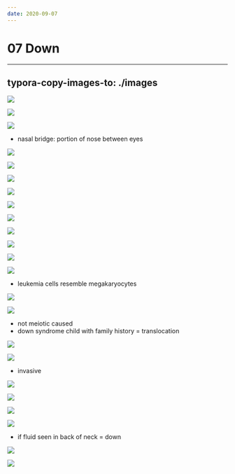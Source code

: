 ```yaml
---
date: 2020-09-07
---
```


# 07 Down
---

## typora-copy-images-to: ./images

![](https://photos.thisispiggy.com/file/wikiFiles/3F7AD9CB-FE56-4D44-959A-C83545895514.jpg)

![](https://photos.thisispiggy.com/file/wikiFiles/208D8214-2FDB-459D-95E5-624603B9D9AF.jpg)

![](https://photos.thisispiggy.com/file/wikiFiles/B4CBC91A-2284-48B7-8E74-2A1DD72D57C6.jpg)

- nasal bridge: portion of nose between eyes

![](https://photos.thisispiggy.com/file/wikiFiles/D5CDC8FB-EDCE-4272-8D56-9DD5003B131C.jpg)

![](https://photos.thisispiggy.com/file/wikiFiles/09671DCA-4F87-4A57-B2E0-7AAD84C59AB3.jpg)

![](https://photos.thisispiggy.com/file/wikiFiles/06A8565E-28BB-45C0-9076-609BEEB5D2AE.jpg)

![](https://photos.thisispiggy.com/file/wikiFiles/3E3A7737-B65E-4555-B44B-914AB19597EB.jpg)

![](https://photos.thisispiggy.com/file/wikiFiles/11BED53F-2694-419B-B6D6-0D2A8D846579.jpg)

![](https://photos.thisispiggy.com/file/wikiFiles/69A58537-92E5-4A9B-B6B9-2514E1674E77.jpg)

![](https://photos.thisispiggy.com/file/wikiFiles/DEFA8EC7-3855-4176-BB54-9730BC92889B.jpg)

![](https://photos.thisispiggy.com/file/wikiFiles/F3E6371D-CCF4-4557-B41E-F6F6BEB0BDAD.jpg)

![](https://photos.thisispiggy.com/file/wikiFiles/5D4566A1-656D-49BD-9F2A-BF8170368F0E.jpg)

![](https://photos.thisispiggy.com/file/wikiFiles/35B24BEA-58F0-4D99-88AD-34ABA1D0668F.jpg)

- leukemia cells resemble megakaryocytes

![](https://photos.thisispiggy.com/file/wikiFiles/151FF618-E6C7-4C96-B24A-5CAB367B4972.jpg)

![](https://photos.thisispiggy.com/file/wikiFiles/812B4C62-8D32-4A77-AB58-C14CBF2884CC.jpg)

- not meiotic caused
- down syndrome child with family history = translocation

![](https://photos.thisispiggy.com/file/wikiFiles/7381F34D-D2AC-4ED0-B453-802E9D376F5C.jpg)

![](https://photos.thisispiggy.com/file/wikiFiles/EA4F6F6A-1001-4539-AABA-8BE62FECD44B.jpg)

- invasive

![](https://photos.thisispiggy.com/file/wikiFiles/649E0647-F95A-4963-9B5E-1A45FFFB51E4.jpg)

![](https://photos.thisispiggy.com/file/wikiFiles/7D9E4BBE-964F-403B-BF79-D18F3EE94CAB.jpg)

![](https://photos.thisispiggy.com/file/wikiFiles/13FCC237-81B5-4A6C-8E5B-CE8D9CCFD750.jpg)

![](https://photos.thisispiggy.com/file/wikiFiles/BE5F9B08-8A85-452D-ADDE-EA07E8F61F8E.jpg)

- if fluid seen in back of neck = down

![](https://photos.thisispiggy.com/file/wikiFiles/F2468516-53C7-47D3-859C-FAB0CE1F7B18.jpg)

![](https://photos.thisispiggy.com/file/wikiFiles/B0F1FBF2-D056-4BE9-8864-0EA557A86B12.jpg)
